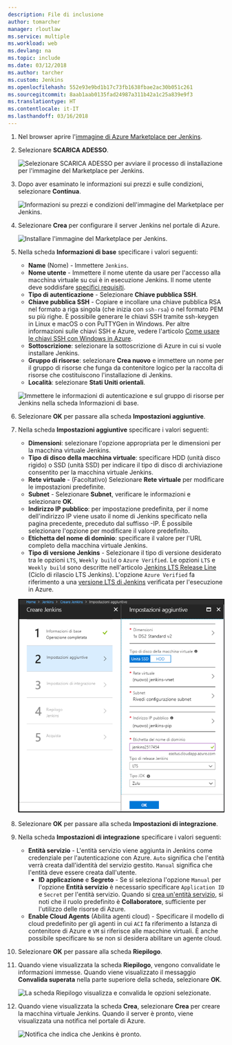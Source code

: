 ```yaml
---
description: File di inclusione
author: tomarcher
manager: rloutlaw
ms.service: multiple
ms.workload: web
ms.devlang: na
ms.topic: include
ms.date: 03/12/2018
ms.author: tarcher
ms.custom: Jenkins
ms.openlocfilehash: 552e93e9bd1b17c73fb1638fbae2ac30b051c261
ms.sourcegitcommit: 8aab1aab0135fad24987a311b42a1c25a839e9f3
ms.translationtype: HT
ms.contentlocale: it-IT
ms.lasthandoff: 03/16/2018
---
```

1. Nel browser aprire l'[immagine di Azure Marketplace per Jenkins](https://azuremarketplace.microsoft.com/marketplace/apps/azure-oss.jenkins?tab=Overview).

1. Selezionare **SCARICA ADESSO**.

    ![Selezionare SCARICA ADESSO per avviare il processo di installazione per l'immagine del Marketplace per Jenkins.](./media/jenkins-install-from-azure-marketplace-image/jenkins-install-get-it-now.png)

1. Dopo aver esaminato le informazioni sui prezzi e sulle condizioni, selezionare **Continua**.

    ![Informazioni su prezzi e condizioni dell'immagine del Marketplace per Jenkins.](./media/jenkins-install-from-azure-marketplace-image/jenkins-install-pricing-and-terms.png)

1. Selezionare **Crea** per configurare il server Jenkins nel portale di Azure. 

    ![Installare l'immagine del Marketplace per Jenkins.](./media/jenkins-install-from-azure-marketplace-image/jenkins-install-create.png)

1. Nella scheda **Informazioni di base** specificare i valori seguenti:

    - **Name** (Nome) - Immettere `Jenkins`.
    - **Nome utente** - Immettere il nome utente da usare per l'accesso alla macchina virtuale su cui è in esecuzione Jenkins. Il nome utente deve soddisfare [specifici requisiti](/azure/virtual-machines/linux/faq#what-are-the-username-requirements-when-creating-a-vm).
    - **Tipo di autenticazione** - Selezionare **Chiave pubblica SSH**.
    - **Chiave pubblica SSH** - Copiare e incollare una chiave pubblica RSA nel formato a riga singola (che inizia con `ssh-rsa`) o nel formato PEM su più righe. È possibile generare le chiavi SSH tramite ssh-keygen in Linux e macOS o con PuTTYGen in Windows. Per altre informazioni sulle chiavi SSH e Azure, vedere l'articolo [Come usare le chiavi SSH con Windows in Azure](/azure/virtual-machines/linux/ssh-from-windows).
    - **Sottoscrizione**: selezionare la sottoscrizione di Azure in cui si vuole installare Jenkins.
    - **Gruppo di risorse**: selezionare **Crea nuovo** e immettere un nome per il gruppo di risorse che funga da contenitore logico per la raccolta di risorse che costituiscono l'installazione di Jenkins.
    - **Località**: selezionare **Stati Uniti orientali**.

    ![Immettere le informazioni di autenticazione e sul gruppo di risorse per Jenkins nella scheda Informazioni di base.](./media/jenkins-install-from-azure-marketplace-image/jenkins-configure-basic.png)

1. Selezionare **OK** per passare alla scheda **Impostazioni aggiuntive**. 

1. Nella scheda **Impostazioni aggiuntive** specificare i valori seguenti:

    - **Dimensioni**: selezionare l'opzione appropriata per le dimensioni per la macchina virtuale Jenkins.
    - **Tipo di disco della macchina virtuale**: specificare HDD (unità disco rigido) o SSD (unità SSD) per indicare il tipo di disco di archiviazione consentito per la macchina virtuale Jenkins.
    - **Rete virtuale** - (Facoltativo) Selezionare **Rete virtuale** per modificare le impostazioni predefinite.
    - **Subnet** - Selezionare **Subnet**, verificare le informazioni e selezionare **OK**.
    - **Indirizzo IP pubblico**: per impostazione predefinita, per il nome dell'indirizzo IP viene usato il nome di Jenkins specificato nella pagina precedente, preceduto dal suffisso -IP. È possibile selezionare l'opzione per modificare il valore predefinito.
    - **Etichetta del nome di dominio**: specificare il valore per l'URL completo della macchina virtuale Jenkins.
    - **Tipo di versione Jenkins** - Selezionare il tipo di versione desiderato tra le opzioni `LTS`, `Weekly build` o `Azure Verified`. Le opzioni `LTS` e `Weekly build` sono descritte nell'articolo [Jenkins LTS Release Line](https://jenkins.io/download/lts/) (Ciclo di rilascio LTS Jenkins). L'opzione `Azure Verified` fa riferimento a una [versione LTS di Jenkins](https://jenkins.io/download/lts/) verificata per l'esecuzione in Azure. 

    ![Immettere le impostazioni della macchina virtuale per Jenkins nella scheda Impostazioni.](./media/jenkins-install-from-azure-marketplace-image/jenkins-configure-settings.png)

1. Selezionare **OK** per passare alla scheda **Impostazioni di integrazione**.

1. Nella scheda **Impostazioni di integrazione** specificare i valori seguenti:

    - **Entità servizio** - L'entità servizio viene aggiunta in Jenkins come credenziale per l'autenticazione con Azure. `Auto` significa che l'entità verrà creata dall'identità del servizio gestito. `Manual` significa che l'entità deve essere creata dall'utente. 
        - **ID applicazione** e **Segreto** - Se si seleziona l'opzione `Manual` per l'opzione **Entità servizio** è necessario specificare `Application ID` e `Secret` per l'entità servizio. Quando si [crea un'entità servizio](/cli/azure/create-an-azure-service-principal-azure-cli), si noti che il ruolo predefinito è **Collaboratore**, sufficiente per l'utilizzo delle risorse di Azure.
    - **Enable Cloud Agents** (Abilita agenti cloud) - Specificare il modello di cloud predefinito per gli agenti in cui `ACI` fa riferimento a Istanza di contenitore di Azure e `VM` si riferisce alle macchine virtuali. È anche possibile specificare `No` se non si desidera abilitare un agente cloud.

1. Selezionare **OK** per passare alla scheda **Riepilogo**.

1. Quando viene visualizzata la scheda **Riepilogo**, vengono convalidate le informazioni immesse. Quando viene visualizzato il messaggio **Convalida superata** nella parte superiore della scheda, selezionare **OK**. 

    ![La scheda Riepilogo visualizza e convalida le opzioni selezionate.](./media/jenkins-install-from-azure-marketplace-image/jenkins-configure-summary.png)

1. Quando viene visualizzata la scheda **Crea**, selezionare **Crea** per creare la macchina virtuale Jenkins. Quando il server è pronto, viene visualizzata una notifica nel portale di Azure.

    ![Notifica che indica che Jenkins è pronto.](./media/jenkins-install-from-azure-marketplace-image/jenkins-install-notification.png)